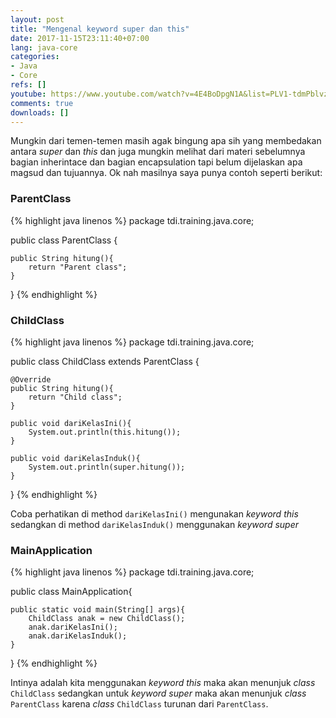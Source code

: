 ```yaml
---
layout: post
title: "Mengenal keyword super dan this"
date: 2017-11-15T23:11:40+07:00
lang: java-core
categories:
- Java
- Core
refs: []
youtube: https://www.youtube.com/watch?v=4E4BoDpgN1A&list=PLV1-tdmPblvz0NCFYgVQaQEOTWJCjjucO&index=30
comments: true
downloads: []
---
```


Mungkin dari temen-temen masih agak bingung apa sih yang membedakan antara _super_ dan _this_ dan juga mungkin melihat dari materi sebelumnya bagian inherintace dan bagian encapsulation tapi belum dijelaskan apa magsud dan tujuannya. Ok nah masilnya saya punya contoh seperti berikut:

### ParentClass

{% highlight java linenos %}
package tdi.training.java.core;

public class ParentClass {
	
    public String hitung(){
        return "Parent class";
    }	
}
{% endhighlight %}

### ChildClass

{% highlight java linenos %}
package tdi.training.java.core;

public class ChildClass extends ParentClass {

    @Override
    public String hitung(){
        return "Child class";
    }

    public void dariKelasIni(){
        System.out.println(this.hitung());
    }

    public void dariKelasInduk(){
        System.out.println(super.hitung());
    }
}
{% endhighlight %}

Coba perhatikan di method `dariKelasIni()` mengunakan _keyword this_ sedangkan di method `dariKelasInduk()` menggunakan _keyword super_

### MainApplication

{% highlight java linenos %}
package tdi.training.java.core;

public class MainApplication{

    public static void main(String[] args){
        ChildClass anak = new ChildClass();
        anak.dariKelasIni();
        anak.dariKelasInduk();
    }
}
{% endhighlight %}

Intinya adalah kita menggunakan _keyword this_ maka akan menunjuk _class_ `ChildClass` sedangkan untuk _keyword super_ maka akan menunjuk _class_ `ParentClass` karena _class_ `ChildClass` turunan dari `ParentClass`.